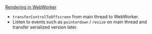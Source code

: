 ---
---

<a href="/guide/lesson-011#rendering-in-webworker">Rendering in WebWorker</a>

-   `transferControlToOffscreen` from main thread to WebWorker.
-   Listen to events such as `pointerdown` / `resize` on main thread and transfer serialized version later.

<script setup>
import WebWorker from '../components/WebWorker.vue'
</script>

<WebWorker />
